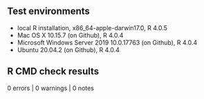## Test environments

* local R installation, x86_64-apple-darwin17.0, R 4.0.5
* Mac OS X 10.15.7 (on Github), R 4.0.4
* Microsoft Windows Server 2019 10.0.17763 (on Github), R 4.0.4
* Ubuntu 20.04.2 (on Github), R 4.0.4

## R CMD check results

0 errors | 0 warnings | 0 notes

